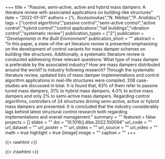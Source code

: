 +++
title = "Passive, semi-active, active and hybrid mass dampers: A literature review with associated applications on building-like structures"
date = "2022-01-01"
authors = ["L. Koutsoloukas","N. Nikitas","P. Aristidou"]
tags = ["control algorithms","passive control","semi-active control","active control","hybrid control","control applications","tall buildings","vibration control","systematic review"]
publication_types = ["2"]
publication = "_Developments in the Built Environment_"
publication_short = ""
abstract = "In this paper, a state-of-the-art literature review is presented emphasising on the development of control variants for mass damper schemes on building-like structures. Additionally, a systematic literature review is conducted addressing three relevant questions: What type of mass damper is preferable by the associated industry? How are mass dampers distributed around the world? Is industry following research? Through the systematic literature review, updated lists of mass damper implementations and control algorithm applications in real-life structures were compiled. 208 case-studies are discussed in total. It is found that, 63% of them refer to passive tuned mass dampers, 31% to hybrid mass dampers, 4.0% to active mass dampers and only 2% to semi-active mass dampers. Regarding control algorithms, controllers of 24 structures driving semi-active, active or hybrid mass dampers are presented. It is concluded that the industry considerably lags behind latest structural control research both regarding implementations and overall management."
summary = ""
featured = false
projects = []
slides = ""
doi = "10.1016/j.dibe.2022.100094"
url_code = ""
url_dataset = ""
url_poster = ""
url_slides = ""
url_source = ""
url_video = ""
math = true
highlight = true
[image]
image = ""
caption = ""
+++

{{< rawhtml >}}
<div data-badge-details="right" data-badge-type="medium-donut" data-doi="10.1016/j.dibe.2022.100094" data-hide-no-mentions="true" class="altmetric-embed"></div>
{{< /rawhtml >}}
